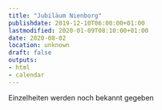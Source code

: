 ```yaml
---
title: "Jubiläum Nienborg"
publishdate: 2019-12-10T06:00:00+01:00
lastmodified: 2020-01-09T08:10:00+01:00
date: 2020-08-02
location: unknown
draft: false
outputs:
- html
- calendar
---
```

Einzelheiten werden noch bekannt gegeben
